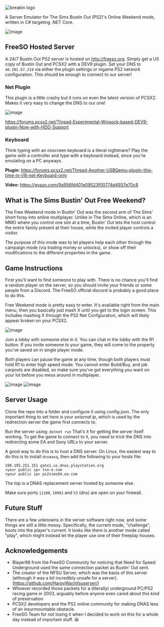 ![breakin logo](https://user-images.githubusercontent.com/6294155/43041061-0a0a2318-8d4d-11e8-862b-5fda00e82aac.png)

A Server Emulator for The Sims Bustin Out (PS2)'s Online Weekend mode, written in C# targeting .NET Core.

![image](https://user-images.githubusercontent.com/6294155/43072944-b2b6451e-8e6f-11e8-86b6-cf2243ec40fb.png)


## FreeSO Hosted Server
A 24/7 Bustin Out PS2 server is hosted on http://freeso.org. Simply get a US copy of Bustin Out and PCSX2 with a DEV9 plugin. Set your DNS to `46.101.67.219` via either the plugin settings or ingame PS2 network configuration. This should be enough to connect to our server!

### Net Plugin
This plugin is a little crashy but it runs on even the latest version of PCSX2. Makes it very easy to change the DNS to our one!

![image](https://user-images.githubusercontent.com/6294155/43041312-84b754ee-8d54-11e8-9aba-940bdf656b2b.png)

https://forums.pcsx2.net/Thread-Experimental-Winsock-based-DEV9-plugin-Now-with-HDD-Support

### Keyboard
Think typing with an onscreen keyboard is a literal nightmare? Play the game with a controller and type with a keyboard instead, since you're emulating on a PC anyways.

**Plugin:**
https://forums.pcsx2.net/Thread-Another-USBQemu-plugin-this-time-in-VB-net-Keyboard-only

**Video:**
https://gyazo.com/9a956fd401e09523f00774d4937e70c8

## What is The Sims Bustin' Out Free Weekend?
The Free Weekend mode in Bustin' Out was the second arm of The Sims' short foray into online multiplayer. Unlike in The Sims Online, which is an MMO where you control one sim at a time, Bustin' Out lets the host control the entire family present at their house, while the invited player controls a visitor. 

The purpose of this mode was to let players help each other through the campaign mode (via trading money or unlocks), or show off their modifications to the different properties in the game.

## Game Instructions
First you'll want to find someone to play with. There is no chance you'll find a random player on the server, so you should invite your friends or some people from a Discord. The FreeSO official discord is probably a good place to do this.

Free Weekend mode is pretty easy to enter. It's available right from the main menu, then you basically just mash X until you get to the login screen. This includes mashing X through the PS2 Net Confgiuration, which will likely appear broken on your PCSX2.

![image](https://user-images.githubusercontent.com/6294155/43041072-3938e78c-8d4d-11e8-863d-42484e9fc64f.png)

Join a lobby with someone else in it. You can chat in the lobby with the R1 button. If you invite someone to your game, they will come to the property you've saved on in single player mode.

Both players can pause the game at any time, though both players must hold R1 to enter high speed mode. You cannot enter Build/Buy, and job carpools are disabled, so make sure you've got everything you want on your lot before you mess around in multiplayer.

![image](https://user-images.githubusercontent.com/6294155/43072967-caabd6d4-8e6f-11e8-8b87-658ba5471cfe.png)
![image](https://user-images.githubusercontent.com/6294155/43072979-d6fe35b2-8e6f-11e8-927b-6ed1ad2a2718.png)

## Server Usage
Clone the repo into a folder and configure it using config.json. The only important thing to set here is your _external ip_, which is used by the redirection server the game first connects to.

Run the server using:
`dotnet run`
That's it for getting the server itself working. To get the game to connect to it, you need to trick the DNS into redirecting some EA and Sony URLs to your server.

A good way to do this is to host a DNS server. On Linux, the easiest way to do this is to install `dnsmasq`, then add the following to your hosts file:
```
199.195.251.151 gate1.us.dnas.playstation.org
<your public ip> tso-e.com
<your public ip> ps2sims04.ea.com
```
The top is a DNAS replacement server hosted by someone else.

Make sure ports `11100`, `10901` and `53` (dns) are open on your firewall.

## Future Stuff
There are a few unknowns in the server software right now, and some things are still a little messy. Specifically, the current mode, "challenge", boots into the player's current. It looks like there is another mode called "play", which might instead let the player use one of their freeplay houses. 

## Acknowledgements 

- Blayer98 from the FreeSO Community for noticing that Need for Speed Underground used the same connection packet as Bustin' Out sent.
- The creator of the NFSU Server, which was the basis of this server (although it was a bit incredibly unsafe for a server). (https://github.com/HarpyWar/nfsuserver/)
- Whoever recorded those packets for a (literally) underground PC/PS2 racing game in 2003, arguably before anyone even cared about this kind of preservation
- PCSX2 developers and the PS2 online community for making DNAS less of an insurmountable obstacle.
- FreeSO Team for not losing it when I decided to work on this for a whole day instead of important stuff. :laughing:
